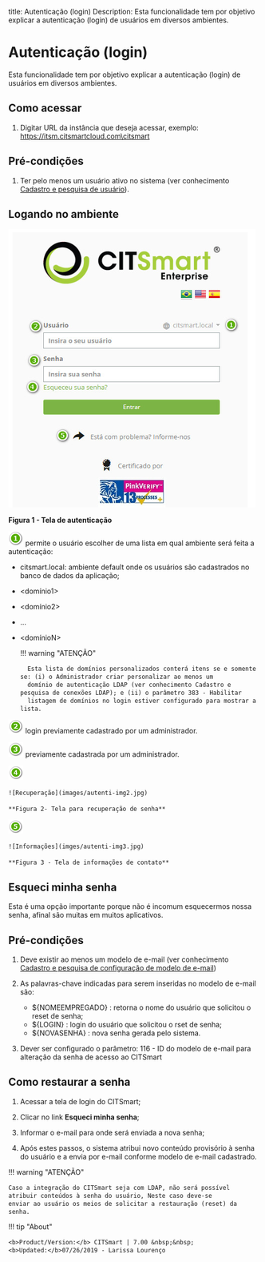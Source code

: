 title: Autenticação (login)
Description: Esta funcionalidade tem por objetivo explicar a autenticação (login) de usuários em diversos ambientes.
# Autenticação (login)

Esta funcionalidade tem por objetivo explicar a autenticação (login) de usuários em diversos ambientes.

Como acessar
---------------

1. Digitar URL da instância que deseja acessar, exemplo: https://itsm.citsmartcloud.com\citsmart

Pré-condições
---------------

1. Ter pelo menos um usuário ativo no sistema (ver conhecimento [Cadastro e pesquisa de usuário](/pt-br/citsmart-platform-7/plataform-administration/region-and-language/register-unit.html)).

Logando no ambiente
----------------------

![Tela](images/autenti-img1.jpg)

**Figura 1 - Tela de autenticação**

![simbolo](images/num1.png) permite o usuário escolher de uma lista em qual ambiente será feita a autenticação:

- citsmart.local: ambiente default onde os usuários são cadastrados no banco de dados da aplicação;
- <domínio1>
- <domínio2>
- ...
- <domínioN>
    
    !!! warning "ATENÇÃO"
    
        Esta lista de domínios personalizados conterá itens se e somente se: (i) o Administrador criar personalizar ao menos um 
        domínio de autenticação LDAP (ver conhecimento Cadastro e pesquisa de conexões LDAP); e (ii) o parâmetro 383 - Habilitar 
        listagem de domínios no login estiver configurado para mostrar a lista.
        
![simbolo](images/num2.png) login previamente cadastrado por um administrador.

![simbolo](images/num3.png) previamente cadastrada por um administrador.

![simbolo](images/num4.png)

    ![Recuperação](images/autenti-img2.jpg)
    
    **Figura 2- Tela para recuperação de senha**
    
![simbolo](images/num5.png)

    ![Informações](imges/autenti-img3.jpg)
    
    **Figura 3 - Tela de informações de contato**
    
Esqueci minha senha
--------------------

Esta é uma opção importante porque não é incomum esquecermos nossa senha, afinal são muitas em muitos aplicativos.

Pré-condições
---------------

1. Deve existir ao menos um modelo de e-mail (ver conhecimento [Cadastro e pesquisa de configuração de modelo de e-mail](/pt-br/citsmart-platform-7/plataform-administration/email-settings/configure-email-template.html))

2. As palavras-chave indicadas para serem inseridas no modelo de e-mail são:

    - ${NOMEEMPREGADO} : retorna o nome do usuário que solicitou o reset de senha;
    - ${LOGIN} : login do usuário que solicitou o rset de senha;
    - ${NOVASENHA} : nova senha gerada pelo sistema.
    
3. Dever ser configurado o parâmetro: 116 - ID do modelo de e-mail para alteração da senha de acesso ao CITSmart

Como restaurar a senha
-----------------------

1. Acessar a tela de login do CITSmart;

2. Clicar no link **Esqueci minha senha**;

3. Informar o e-mail para onde será enviada a nova senha;

4. Após estes passos, o sistema atribui novo conteúdo provisório à senha do usuário e a envia por e-mail conforme modelo de e-mail
cadastrado.

!!! warning "ATENÇÃO"

    Caso a integração do CITSmart seja com LDAP, não será possível atribuir conteúdos à senha do usuário, Neste caso deve-se 
    enviar ao usuário os meios de solicitar a restauração (reset) da senha.
    
!!! tip "About"

    <b>Product/Version:</b> CITSmart | 7.00 &nbsp;&nbsp;
    <b>Updated:</b>07/26/2019 - Larissa Lourenço
